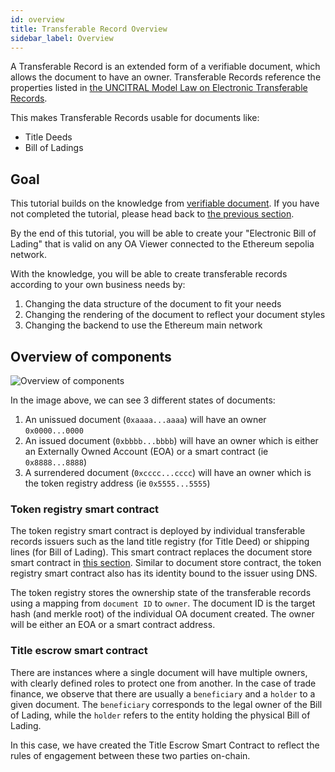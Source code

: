 ```yaml
---
id: overview
title: Transferable Record Overview
sidebar_label: Overview
---
```


A Transferable Record is an extended form of a verifiable document, which allows the document to have an owner. Transferable Records reference the properties listed in [the UNCITRAL Model Law on Electronic Transferable Records](https://www.uncitral.org/pdf/english/texts/electcom/MLETR_ebook.pdf).

This makes Transferable Records usable for documents like:

- Title Deeds
- Bill of Ladings

## Goal

This tutorial builds on the knowledge from [verifiable document](/docs/integrator-section/verifiable-document/overview). If you have not completed the tutorial, please head back to [the previous section](/docs/integrator-section/verifiable-document/overview).

By the end of this tutorial, you will be able to create your "Electronic Bill of Lading" that is valid on any OA Viewer connected to the Ethereum sepolia network.

With the knowledge, you will be able to create transferable records according to your own business needs by:

1. Changing the data structure of the document to fit your needs
1. Changing the rendering of the document to reflect your document styles
1. Changing the backend to use the Ethereum main network

## Overview of components

![Overview of components](/docs/integrator-section/transferable-record/overview/overview.png)

In the image above, we can see 3 different states of documents:

1. An unissued document (`0xaaaa...aaaa`) will have an owner `0x0000...0000`
1. An issued document (`0xbbbb...bbbb`) will have an owner which is either an Externally Owned Account (EOA) or a smart contract (ie `0x8888...8888`)
1. A surrendered document (`0xcccc...cccc`) will have an owner which is the token registry address (ie `0x5555...5555`)

### Token registry smart contract

The token registry smart contract is deployed by individual transferable records issuers such as the land title registry (for Title Deed) or shipping lines (for Bill of Lading). This smart contract replaces the document store smart contract in [this section](/docs/integrator-section/verifiable-document/ethereum/document-store). Similar to document store contract, the token registry smart contract also has its identity bound to the issuer using DNS.

The token registry stores the ownership state of the transferable records using a mapping from `document ID` to `owner`. The document ID is the target hash (and merkle root) of the individual OA document created. The owner will be either an EOA or a smart contract address.

### Title escrow smart contract

There are instances where a single document will have multiple owners, with clearly defined roles to protect one from another. In the case of trade finance, we observe that there are usually a `beneficiary` and a `holder` to a given document. The `beneficiary` corresponds to the legal owner of the Bill of Lading, while the `holder` refers to the entity holding the physical Bill of Lading.

In this case, we have created the Title Escrow Smart Contract to reflect the rules of engagement between these two parties on-chain.

